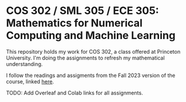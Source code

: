 # COS 302 / SML 305 / ECE 305: Mathematics for Numerical Computing and Machine Learning

This repository holds my work for COS 302, a class offered at Princeton University. I'm doing the assignments to refresh my mathematical understanding. 

I follow the readings and assigments from the Fall 2023 version of the course, linked [here](https://www.cs.princeton.edu/courses/archive/fall23/cos302/).

TODO: Add Overleaf and Colab links for all assignments.
